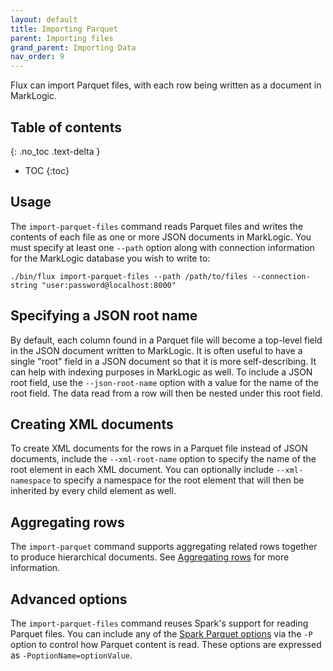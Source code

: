 ```yaml
---
layout: default
title: Importing Parquet
parent: Importing files
grand_parent: Importing Data
nav_order: 9
---
```


Flux can import Parquet files, with each row being written as a document in MarkLogic.

## Table of contents
{: .no_toc .text-delta }

- TOC
{:toc}

## Usage

The `import-parquet-files` command reads Parquet files and writes the contents of each file as one or more JSON
documents in MarkLogic. You must specify at least one `--path` option along with connection information for the 
MarkLogic database you wish to write to:

    ./bin/flux import-parquet-files --path /path/to/files --connection-string "user:password@localhost:8000"

## Specifying a JSON root name

By default, each column found in a Parquet file will become a top-level field in the JSON document written to
MarkLogic. It is often useful to have a single "root" field in a JSON document so that it is more self-describing. It
can help with indexing purposes in MarkLogic as well. To include a JSON root field, use the `--json-root-name` option with
a value for the name of the root field. The data read from a row will then be nested under this root field.

## Creating XML documents

To create XML documents for the rows in a Parquet file instead of JSON documents, include the `--xml-root-name`
option to specify the name of the root element in each XML document. You can optionally include `--xml-namespace` to
specify a namespace for the root element that will then be inherited by every child element as well.

## Aggregating rows

The `import-parquet` command supports aggregating related rows together to produce hierarchical documents. See
[Aggregating rows](../aggregating-rows.md) for more information.

## Advanced options

The `import-parquet-files` command reuses Spark's support for reading Parquet files. You can include any of
the [Spark Parquet options](https://spark.apache.org/docs/latest/sql-data-sources-parquet.html) via the `-P` option
to control how Parquet content is read. These options are expressed as `-PoptionName=optionValue`.
